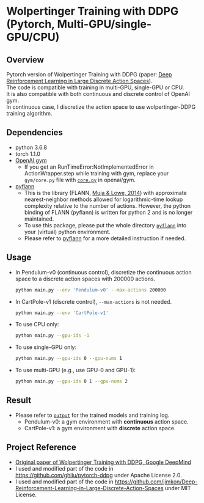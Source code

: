 # Wolpertinger Training with DDPG (Pytorch, Multi-GPU/single-GPU/CPU)
## Overview
Pytorch version of Wolpertinger Training with DDPG (paper: [Deep Reinforcement Learning in Large Discrete Action Spaces](https://arxiv.org/pdf/1512.07679.pdf)). <br>
The code is compatible with training in multi-GPU, single-GPU or CPU. <br>
It is also compatible with both continuous and discrete control of OpenAI gym. <br>
In continuous case, I discretize the action space to use wolpertinger-DDPG training algorithm.

## Dependencies
* python 3.6.8
* torch 1.1.0
* [OpenAI gym](https://github.com/openai/gym)
  * If you get an RunTimeError:NotImplementedError in ActionWrapper.step while training with gym, replace your `gym/core.py` file with [`core.py`](https://github.com/openai/gym/blob/master/gym/core.py) in openai/gym.
* [pyflann](http://www.galaxysofts.com/new/pyflann-for-python-3x/)
  * This is the library (FLANN, [Muja & Lowe, 2014](https://ieeexplore.ieee.org/abstract/document/6809191)) with approximate nearest-neighbor methods allowed for logarithmic-time lookup complexity relative to the number of actions. However, the python binding of FLANN (pyflann) is written for python 2 and is no longer maintained.
  * To use this package, please put the whole directory [`pyflann`](pyflann) into your (virtual) python environment.
  * Please refer to [pyflann](http://www.galaxysofts.com/new/pyflann-for-python-3x/) for a more detailed instruction if needed.
  

## Usage
* In Pendulum-v0 (continuous control), discretize the continuous action space to a discrete action spaces with 200000 actions.
    ```bash
    python main.py --env 'Pendulum-v0' --max-actions 200000
    ```
* In CartPole-v1 (discrete control), ```--max-actions``` is not needed.
    ```bash
    python main.py --env 'CartPole-v1'
    ```
* To use CPU only:
    ```bash
    python main.py --gpu-ids -1
    ```
* To use single-GPU only:
    ```bash
    python main.py --gpu-ids 0 --gpu-nums 1
    ```
* To use multi-GPU (e.g., use GPU-0 and GPU-1):
    ```bash
    python main.py --gpu-ids 0 1 --gpu-nums 2
    ```
## Result
* Please refer to [`output`](output) for the trained models and training log.
  * Pendulum-v0: a gym environment with **continuous** action space.
  * CartPole-v1: a gym environment with **discrete** action space.

## Project Reference
* [Original paper of Wolpertinger Training with DDPG, Google DeepMind](https://arxiv.org/abs/1512.07679)
* I used and modified part of the code in https://github.com/ghliu/pytorch-ddpg under Apache License 2.0.
* I used and modified part of the code in https://github.com/jimkon/Deep-Reinforcement-Learning-in-Large-Discrete-Action-Spaces under MIT License.
